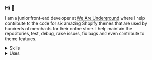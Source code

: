 ### Hi 👋

<!--
**tyler-vs/tyler-vs** is a ✨ _special_ ✨ repository because its `README.md` (this file) appears on your GitHub profile.

Here are some ideas to get you started:

- 🔭 I’m currently working on ...
- 🌱 I’m currently learning ...
- 👯 I’m looking to collaborate on ...
- 🤔 I’m looking for help with ...
- 💬 Ask me about ...
- 📫 How to reach me: ...
- 😄 Pronouns: ...
- ⚡ Fun fact: ...
-->

I am a junior front-end developer at [We Are Underground](https://www.weareunderground.com/) where I help contribute to the code for six amazing Shopify themes that are used by hundreds of merchants for their online store. I help maintain the repositories, test, debug, raise issues, fix bugs and even contribute to theme features.



<details>
  <summary>Skills</summary>

Here are some things I know:


- Git
- GitHub
- CSS
- Scss
- JavaScript
- Shopify
- Liquid
- jQuery
- HTML
- Jekyll
- Terminal.app (CLI)
- GH (CLI)
- Adobe Photoshop
- Responsive Web Design 
- BEM
- Tailwinds
- Atomic CSS
- WordPress
- PHP
- Sublime Text 3
- Sublime Merge

</details>

<details>
  <summary>Uses</summary>

My setup includes:

- MacBook Pro 
- Logitech mouse
- Apple Airpod Pros
</details>


